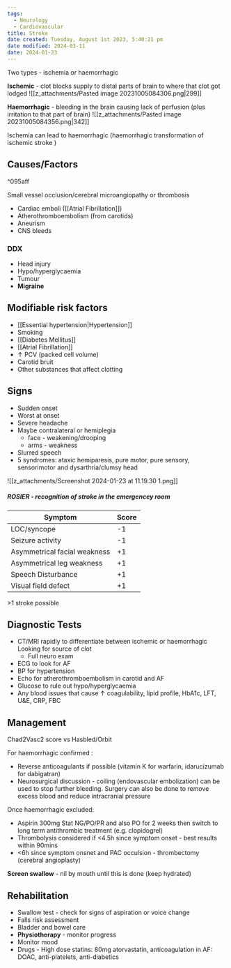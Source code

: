 ```yaml
---
tags:
  - Neurology
  - Cardiovascular
title: Stroke
date created: Tuesday, August 1st 2023, 5:40:21 pm
date modified: 2024-03-11
date: 2024-01-23
---
```


Two types - ischemia or haemorrhagic

**Ischemic** - clot blocks supply to distal parts of brain to where that clot got lodged
![[z_attachments/Pasted image 20231005084306.png|299]]


**Haemorrhagic** - bleeding in the brain causing lack of perfusion (plus irritation to that part of brain)
![[z_attachments/Pasted image 20231005084356.png|342]] 


Ischemia can lead to haemorrhagic (haemorrhagic transformation of ischemic stroke )

## Causes/Factors

^095aff

Small vessel occlusion/cerebral microangiopathy or thrombosis 
- Cardiac emboli ([[Atrial Fibrillation]])
- Atherothromboembolism (from carotids)
- Aneurism
- CNS bleeds

### DDX

- Head injury
- Hypo/hyperglycaemia
- Tumour
- **Migraine**

## Modifiable risk factors
- [[Essential hypertension|Hypertension]]
- Smoking
- [[Diabetes Mellitus]]
- [[Atrial Fibrillation]]
- $\uparrow$ PCV (packed cell volume)
- Carotid bruit
- Other substances that affect clotting

## Signs

- Sudden onset
- Worst at onset
- Severe headache
- Maybe contralateral or hemiplegia
  - face - weakening/drooping
  - arms - weakness
- Slurred speech
- 5 syndromes: ataxic hemiparesis, pure motor, pure sensory, sensorimotor and dysarthria/clumsy head

![[z_attachments/Screenshot 2024-01-23 at 11.19.30 1.png]]
##### ROSIER - recognition of stroke in the emergencey room

| Symptom | Score |
| ---- | ---- |
| LOC/syncope | -1 |
| Seizure activity | -1 |
| Asymmetrical facial weakness | +1 |
| Asymmetrical leg weakness | +1 |
| Speech Disturbance | +1 |
| Visual field defect | +1 |
\>1 stroke possible 
## Diagnostic Tests

- CT/MRI rapidly to differentiate between ischemic or haemorrhagic
  Looking for source of clot
  - Full neuro exam
- ECG to look for AF
- BP for hypertension
- Echo for atherothromboembolism in carotid and AF
- Glucose to rule out hypo/hyperglycaemia
- Any blood issues that cause $\uparrow$ coagulability, lipid profile, HbA1c, LFT, U&E, CRP, FBC


## Management

Chad2Vasc2 score vs Hasbled/Orbit

For haemorrhagic confirmed :
- Reverse anticoagulants if possible (vitamin K for warfarin, idarucizumab for dabigatran)
- Neurosurgical discussion -  coiling (endovascular embolization) can be used to stop further bleeding. Surgery can also be done to remove excess blood and reduce intracranial pressure


Once haemorrhagic excluded:

- Aspirin 300mg Stat NG/PO/PR and also PO for 2 weeks then switch to long term antithrombic treatment (e.g. clopidogrel)
- Thrombolysis considered if <4.5h since symptom onset - best results within 90mins
- <6h since symptom onsnet and PAC occulsion - thrombectomy (cerebral angioplasty)

**Screen swallow** - nil by mouth until this is done (keep hydrated)

## Rehabilitation 

- Swallow test - check for signs of aspiration or voice change
- Falls risk assessment
- Bladder and bowel care
- **Physiotherapy** - monitor progress 
- Monitor mood
- Drugs - High dose statins: 80mg atorvastatin, anticoagulation in AF: DOAC, anti-platelets, anti-diabetics 

